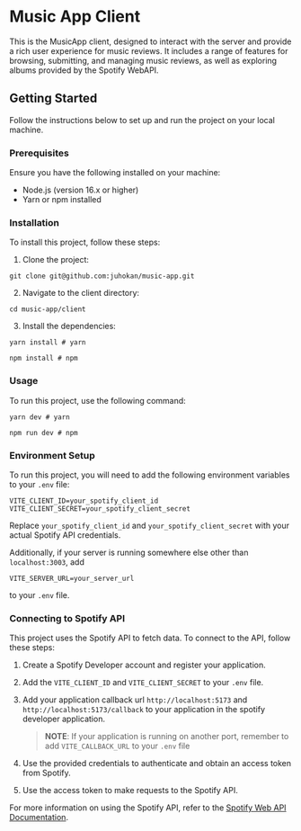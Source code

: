 # Music App Client

This is the MusicApp client, designed to interact with the server and provide a rich user experience for music reviews. It includes a range of features for browsing, submitting, and managing music reviews, as well as exploring albums provided by the Spotify WebAPI.

## Getting Started

Follow the instructions below to set up and run the project on your local machine.

### Prerequisites

Ensure you have the following installed on your machine:
- Node.js (version 16.x or higher)
- Yarn or npm installed

### Installation

To install this project, follow these steps:

1. Clone the project:
```
git clone git@github.com:juhokan/music-app.git
```
2. Navigate to the client directory:
```
cd music-app/client
```
3. Install the dependencies:
```
yarn install # yarn
```
```
npm install # npm
```

### Usage
To run this project, use the following command:
```
yarn dev # yarn
```
```
npm run dev # npm
```

### Environment Setup

To run this project, you will need to add the following environment variables to your `.env` file:

```
VITE_CLIENT_ID=your_spotify_client_id
VITE_CLIENT_SECRET=your_spotify_client_secret
```

Replace ```your_spotify_client_id``` and ```your_spotify_client_secret``` with your actual Spotify API credentials.

Additionally, if your server is running somewhere else other than `localhost:3003`, add
```
VITE_SERVER_URL=your_server_url
```
to your `.env` file.

### Connecting to Spotify API

This project uses the Spotify API to fetch data. To connect to the API, follow these steps:

1. Create a Spotify Developer account and register your application.
2. Add the ```VITE_CLIENT_ID``` and ```VITE_CLIENT_SECRET``` to your ```.env``` file.
3. Add your application callback url `http://localhost:5173` and `http://localhost:5173/callback` to your application in the spotify developer application. 

    > **NOTE**: If your application is running on another port, remember to add `VITE_CALLBACK_URL` to your `.env` file

4. Use the provided credentials to authenticate and obtain an access token from Spotify.
5. Use the access token to make requests to the Spotify API.

For more information on using the Spotify API, refer to the [Spotify Web API Documentation](https://developer.spotify.com/documentation/web-api).
